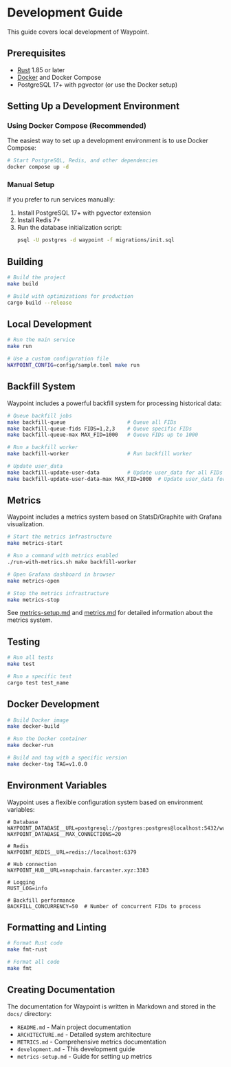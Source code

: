 # Development Guide

This guide covers local development of Waypoint.

## Prerequisites

- [Rust](https://www.rust-lang.org/) 1.85 or later
- [Docker](https://www.docker.com/) and Docker Compose
- PostgreSQL 17+ with pgvector (or use the Docker setup)

## Setting Up a Development Environment

### Using Docker Compose (Recommended)

The easiest way to set up a development environment is to use Docker Compose:

```bash
# Start PostgreSQL, Redis, and other dependencies
docker compose up -d
```

### Manual Setup

If you prefer to run services manually:

1. Install PostgreSQL 17+ with pgvector extension
2. Install Redis 7+
3. Run the database initialization script:
   ```bash
   psql -U postgres -d waypoint -f migrations/init.sql
   ```

## Building

```bash
# Build the project
make build

# Build with optimizations for production
cargo build --release
```

## Local Development

```bash
# Run the main service
make run

# Use a custom configuration file
WAYPOINT_CONFIG=config/sample.toml make run
```

## Backfill System

Waypoint includes a powerful backfill system for processing historical data:

```bash
# Queue backfill jobs
make backfill-queue                    # Queue all FIDs
make backfill-queue-fids FIDS=1,2,3    # Queue specific FIDs
make backfill-queue-max MAX_FID=1000   # Queue FIDs up to 1000

# Run a backfill worker
make backfill-worker                   # Run backfill worker

# Update user_data
make backfill-update-user-data         # Update user_data for all FIDs
make backfill-update-user-data-max MAX_FID=1000  # Update user_data for FIDs up to 1000
```

## Metrics

Waypoint includes a metrics system based on StatsD/Graphite with Grafana visualization.

```bash
# Start the metrics infrastructure
make metrics-start

# Run a command with metrics enabled
./run-with-metrics.sh make backfill-worker

# Open Grafana dashboard in browser
make metrics-open

# Stop the metrics infrastructure
make metrics-stop
```

See [metrics-setup.md](metrics-setup.md) and [metrics.md](metrics.md) for detailed information about the metrics system.

## Testing

```bash
# Run all tests
make test

# Run a specific test
cargo test test_name
```

## Docker Development

```bash
# Build Docker image
make docker-build

# Run the Docker container
make docker-run

# Build and tag with a specific version
make docker-tag TAG=v1.0.0
```

## Environment Variables

Waypoint uses a flexible configuration system based on environment variables:

```
# Database
WAYPOINT_DATABASE__URL=postgresql://postgres:postgres@localhost:5432/waypoint
WAYPOINT_DATABASE__MAX_CONNECTIONS=20

# Redis
WAYPOINT_REDIS__URL=redis://localhost:6379

# Hub connection
WAYPOINT_HUB__URL=snapchain.farcaster.xyz:3383

# Logging
RUST_LOG=info

# Backfill performance
BACKFILL_CONCURRENCY=50  # Number of concurrent FIDs to process
```

## Formatting and Linting

```bash
# Format Rust code
make fmt-rust

# Format all code
make fmt
```

## Creating Documentation

The documentation for Waypoint is written in Markdown and stored in the `docs/` directory:

- `README.md` - Main project documentation
- `ARCHITECTURE.md` - Detailed system architecture
- `METRICS.md` - Comprehensive metrics documentation
- `development.md` - This development guide
- `metrics-setup.md` - Guide for setting up metrics